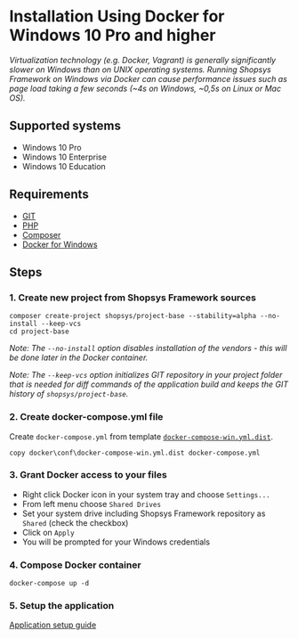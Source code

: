# Installation Using Docker for Windows 10 Pro and higher
*Virtualization technology (e.g. Docker, Vagrant) is generally significantly slower on Windows than on UNIX operating systems. Running Shopsys Framework on Windows via Docker can cause performance issues such as page load taking a few seconds (~4s on Windows, ~0,5s on Linux or Mac OS).*

## Supported systems
- Windows 10 Pro
- Windows 10 Enterprise
- Windows 10 Education

## Requirements
* [GIT](https://git-scm.com/book/en/v2/Getting-Started-Installing-Git)
* [PHP](http://php.net/manual/en/install.windows.php)
* [Composer](https://getcomposer.org/doc/00-intro.md#installation-windows)
* [Docker for Windows](https://docs.docker.com/docker-for-windows/install/)

## Steps
### 1. Create new project from Shopsys Framework sources
```
composer create-project shopsys/project-base --stability=alpha --no-install --keep-vcs
cd project-base
```

*Note: The `--no-install` option disables installation of the vendors - this will be done later in the Docker container.*

*Note: The `--keep-vcs` option initializes GIT repository in your project folder that is needed for diff commands of the application build and keeps the GIT history of `shopsys/project-base`.*

### 2. Create docker-compose.yml file
Create `docker-compose.yml` from template [`docker-compose-win.yml.dist`](../../project-base/docker/conf/docker-compose-win.yml.dist).

```
copy docker\conf\docker-compose-win.yml.dist docker-compose.yml
```

### 3. Grant Docker access to your files
- Right click Docker icon in your system tray and choose `Settings...`
- From left menu choose `Shared Drives`
- Set your system drive including Shopsys Framework repository as `Shared` (check the checkbox)
- Click on `Apply`
- You will be prompted for your Windows credentials

### 4. Compose Docker container
```
docker-compose up -d
```

### 5. Setup the application
[Application setup guide](installation-using-docker-application-setup.md)
